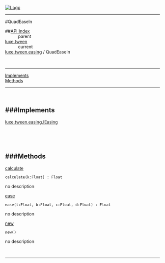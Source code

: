 
[![Logo](../../../../images/logo.png)](../../../../index.html)

---

#QuadEaseIn


##[API Index](../../../../api/index.html#luxe.tween)   
&emsp;&emsp;&emsp;parent    
[luxe.tween](../)     
&emsp;&emsp;&emsp;current    
[luxe.tween.easing](./) / QuadEaseIn

<br/>

---


[Implements](#Implements)   
[Methods](#Methods)   


---

&nbsp;   

<a class="lift" name="Implements" ></a>
###Implements   
---
<a class="lift" name="luxe.tween.easing.IEasing" href="{{{rel_path}}}api/luxe/tween/easing/IEasing.html">luxe.tween.easing.IEasing</a>

&nbsp;   

&nbsp;   

<a class="lift" name="Methods" ></a>
###Methods   
---
<a class="lift" name="calculate" href="#calculate">calculate</a>



`calculate(k:Float) : Float`

<span class="small_desc_flat"> no description </span>   

<a class="lift" name="ease" href="#ease">ease</a>



`ease(t:Float, b:Float, c:Float, d:Float) : Float`

<span class="small_desc_flat"> no description </span>   

<a class="lift" name="new" href="#new">new</a>



`new() `

<span class="small_desc_flat"> no description </span>   



&nbsp;
&nbsp;
&nbsp;

---  


&nbsp;   
&nbsp;   